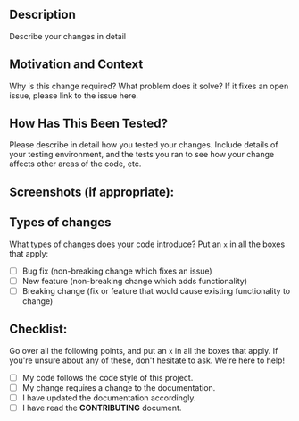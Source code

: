 ## Description
Describe your changes in detail 

## Motivation and Context
Why is this change required? What problem does it solve? 
If it fixes an open issue, please link to the issue here. 

## How Has This Been Tested?
Please describe in detail how you tested your changes. 
Include details of your testing environment, and the tests you ran to 
see how your change affects other areas of the code, etc. 

## Screenshots (if appropriate):

## Types of changes
What types of changes does your code introduce? Put an `x` in all the boxes that apply:
- [ ] Bug fix (non-breaking change which fixes an issue)
- [ ] New feature (non-breaking change which adds functionality)
- [ ] Breaking change (fix or feature that would cause existing functionality to change)

## Checklist:
Go over all the following points, and put an `x` in all the boxes that apply.
If you're unsure about any of these, don't hesitate to ask. We're here to help!
- [ ] My code follows the code style of this project.
- [ ] My change requires a change to the documentation.
- [ ] I have updated the documentation accordingly.
- [ ] I have read the **CONTRIBUTING** document.
